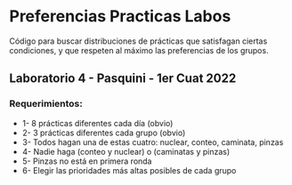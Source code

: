 # Preferencias Practicas Labos
Código para buscar distribuciones de prácticas que satisfagan ciertas condiciones, y que respeten al máximo las preferencias de los grupos.

## Laboratorio 4 - Pasquini - 1er Cuat 2022

### Requerimientos: 
- 1- 8 prácticas diferentes cada día (obvio)
- 2- 3 prácticas diferentes cada grupo (obvio)
- 3- Todos hagan una de estas cuatro:  nuclear, conteo, caminata, pinzas
- 4- Nadie haga (conteo y nuclear)  o (caminatas y pinzas) 
- 5- Pinzas no está en primera ronda
- 6- Elegir las prioridades más altas posibles de cada grupo

